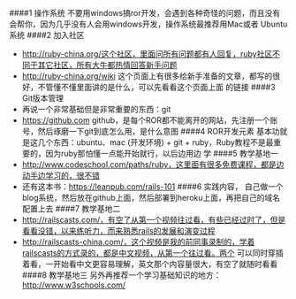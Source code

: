 ####1 操作系统
不要用windows搞ror开发，会遇到各种奇怪的问题，而且没有会帮你，因为几乎没有人会用windows开发，操作系统最推荐用Mac或者
Ubuntu系统
####2 加入社区
* http://ruby-china.org/这个社区，里面问所有问题都有人回复，ruby社区不同于其它社区，所有大牛都热情回答新手问题
* http://ruby-china.org/wiki 这个页面上有很多给新手准备的文章，都写的很好，不管懂不懂里面讲的是什么，可以先看看这个页面上面
的链接
####3 Git版本管理
* 再说一个非常基础但是非常重要的东西：git
* https://github.com github，是每个ROR都不能离开的网站，先注册一个账号，然后琢磨一下git到底怎么用，是什么意图 
####4 ROR开发元素
基本功就是这几个东西：ubuntu、mac (开发环境) + git + ruby，Ruby教程不是最重要的，因为ruby那怕懂一点能开始就行，以后边用边
学
####5 教学基地一
* http://www.codeschool.com/paths/ruby，这里面有很多免费课程，都是边动手边学习的，很不错
* 还有这本书：https://leanpub.com/rails-101
####6 实践内容，
自己做一个blog系统，然后放在github上面，然后部署到heroku上面，再把自己的域名配置上去
####7 教学基地二
* http://railscasts.com/，有空了从第一个视频往过看，有些已经过时了，但是看看没错，以来练听力，而来熟悉rails的发展和演变过程
* http://railscasts-china.com/，这个视频是我的前同事录制的，学着railscasts的方式录的，都是中文视频，从第一个往过看。两个
可以同时穿插着看，一开始看中文更容易理解，英文那个内容量很大，有空了就随时看看
####8 教学基地三
另外再推荐一个学习基础知识的地方：http://www.w3schools.com/
